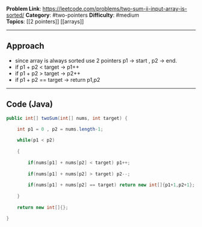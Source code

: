 
**Problem Link**: https://leetcode.com/problems/two-sum-ii-input-array-is-sorted/ 
**Category**: #two-pointers 
**Difficulty**: #medium  
**Topics**: [[2 pointers]] [[arrays]]

---

## Approach

- since array is always sorted use 2 pointers p1 -> start , p2 -> end.
- if p1 + p2 < target -> p1++
- if p1 + p2 > target -> p2++
- if p1 + p2 == target -> return p1,p2

---

## Code (Java)

```java
public int[] twoSum(int[] nums, int target) {

	int p1 = 0 , p2 = nums.length-1;
	
	while(p1 < p2)
	
	{
		
		if(nums[p1] + nums[p2] < target) p1++;
		
		if(nums[p1] + nums[p2] > target) p2--;
		
		if(nums[p1] + nums[p2] == target) return new int[]{p1+1,p2+1};
	
	}
	
	return new int[]{};

}

```




